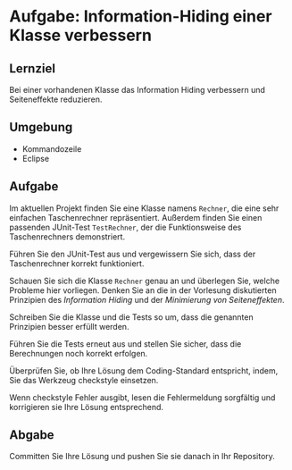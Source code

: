 # Aufgabe: Information-Hiding einer Klasse verbessern

## Lernziel

Bei einer vorhandenen Klasse das Information Hiding verbessern und Seiteneffekte reduzieren.


## Umgebung

  * Kommandozeile
  * Eclipse


## Aufgabe

Im aktuellen Projekt finden Sie eine Klasse namens `Rechner`, die eine sehr einfachen Taschenrechner repräsentiert. Außerdem finden Sie einen passenden JUnit-Test `TestRechner`, der die Funktionsweise des Taschenrechners demonstriert.

Führen Sie den JUnit-Test aus und vergewissern Sie sich, dass der Taschenrechner korrekt funktioniert.

Schauen Sie sich die Klasse `Rechner` genau an und überlegen Sie, welche Probleme hier vorliegen. Denken Sie an die in der Vorlesung diskutierten Prinzipien des _Information Hiding_ und der _Minimierung von Seiteneffekten_.

Schreiben Sie die Klasse und die Tests so um, dass die genannten Prinzipien besser erfüllt werden.

Führen Sie die Tests erneut aus und stellen Sie sicher, dass die Berechnungen noch korrekt erfolgen.

Überprüfen Sie, ob Ihre Lösung dem Coding-Standard entspricht, indem, Sie das Werkzeug checkstyle einsetzen.

Wenn checkstyle Fehler ausgibt, lesen die Fehlermeldung sorgfältig und korrigieren sie Ihre Lösung entsprechend.


## Abgabe

Committen Sie Ihre Lösung und pushen Sie sie danach in Ihr Repository.
